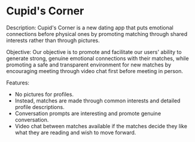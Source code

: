 # Cupid's Corner

Description:
Cupid's Corner is a new dating app that puts emotional connections before physical ones by promoting matching through shared interests rather than through pictures.

Objective:
Our objective is to promote and facilitate our users' ability to generate strong, genuine emotional connections with their matches, while promoting a safe and transparent environment for new matches by encouraging meeting through video chat first before meeting in person.

Features:
  - No pictures for profiles.
  - Instead, matches are made through common interests and detailed profile descriptions.
  - Conversation prompts are interesting and promote genuine conversation.
  - Video chat between matches available if the matches decide they like what they are reading and wish to move forward.
